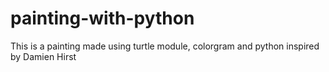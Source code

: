 # painting-with-python

This is a painting made using turtle module, colorgram and python
inspired by Damien Hirst

